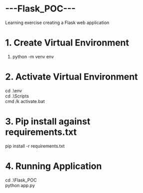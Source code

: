# ---Flask_POC---
Learning exercise creating a Flask web application

# 1. Create Virtual Environment
1. python -m venv env

# 2. Activate Virtual Environment
cd .\env\
cd .\Scripts\
cmd /k activate.bat

# 3. Pip install against requirements.txt
pip install -r requirements.txt

# 4. Running Application
cd .\Flask_POC\
python app.py